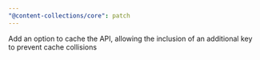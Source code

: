 ```yaml
---
"@content-collections/core": patch
---
```


Add an option to cache the API, allowing the inclusion of an additional key to prevent cache collisions
